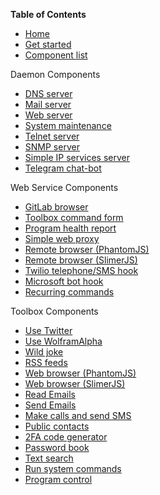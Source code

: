 __Table of Contents__
* [Home](https://github.com/HouzuoGuo/laitos/wiki)
* [Get started](https://github.com/HouzuoGuo/laitos/wiki/Get-started)
* [Component list](https://github.com/HouzuoGuo/laitos/wiki/Component-list)

Daemon Components
* [DNS server](https://github.com/HouzuoGuo/laitos/wiki/Daemon:-DNS-server)
* [Mail server](https://github.com/HouzuoGuo/laitos/wiki/Daemon:-mail-server)
* [Web server](https://github.com/HouzuoGuo/laitos/wiki/Daemon:-web-server)
* [System maintenance](https://github.com/HouzuoGuo/laitos/wiki/Daemon:-system-maintenance)
* [Telnet server](https://github.com/HouzuoGuo/laitos/wiki/Daemon:-telnet-server)
* [SNMP server](https://github.com/HouzuoGuo/laitos/wiki/Daemon:-SNMP-server)
* [Simple IP services server](https://github.com/HouzuoGuo/laitos/wiki/Daemon:-simple-IP-services)
* [Telegram chat-bot](https://github.com/HouzuoGuo/laitos/wiki/Daemon:-telegram-chat-bot)


Web Service Components
* [GitLab browser](https://github.com/HouzuoGuo/laitos/wiki/Web-service:-GitLab-browser)
* [Toolbox command form](https://github.com/HouzuoGuo/laitos/wiki/Web-service:-toolbox-features-form)
* [Program health report](https://github.com/HouzuoGuo/laitos/wiki/Web-service:-program-health-report)
* [Simple web proxy](https://github.com/HouzuoGuo/laitos/wiki/Web-service:-simple-proxy)
* [Remote browser (PhantomJS)](https://github.com/HouzuoGuo/laitos/wiki/Web-service:-remote-browser-(PhantomJS))
* [Remote browser (SlimerJS)](https://github.com/HouzuoGuo/laitos/wiki/Web-service:-remote-browser-(SlimerJS))
* [Twilio telephone/SMS hook](https://github.com/HouzuoGuo/laitos/wiki/Web-service:-Twilio-telephone-SMS-hook)
* [Microsoft bot hook](https://github.com/HouzuoGuo/laitos/wiki/Web-service:-Microsoft-bot-hook)
* [Recurring commands](https://github.com/HouzuoGuo/laitos/wiki/Web-service:-recurring-commands)

Toolbox Components
* [Use Twitter](https://github.com/HouzuoGuo/laitos/wiki/Toolbox-feature:-Twitter)
* [Use WolframAlpha](https://github.com/HouzuoGuo/laitos/wiki/Toolbox-feature:-WolframAlpha)
* [Wild joke](https://github.com/HouzuoGuo/laitos/wiki/Toolbox-feature:-wild-joke)
* [RSS feeds](https://github.com/HouzuoGuo/laitos/wiki/Toolbox-feature:-RSS-reader)
* [Web browser (PhantomJS)](https://github.com/HouzuoGuo/laitos/wiki/Toolbox-feature:-interactive-web-browser-(PhantomJS))
* [Web browser (SlimerJS)](https://github.com/HouzuoGuo/laitos/wiki/Toolbox-feature:-interactive-web-browser-(SlimerJS))
* [Read Emails](https://github.com/HouzuoGuo/laitos/wiki/Toolbox-feature:-reading-emails)
* [Send Emails](https://github.com/HouzuoGuo/laitos/wiki/Toolbox-feature:-sending-emails)
* [Make calls and send SMS](https://github.com/HouzuoGuo/laitos/wiki/Toolbox-feature:-make-calls-and-send-SMS)
* [Public contacts](https://github.com/HouzuoGuo/laitos/wiki/Toolbox-feature:-public-institution-contacts)
* [2FA code generator](https://github.com/HouzuoGuo/laitos/wiki/Toolbox-feature:-two-factor-authentication-code-generator)
* [Password book](https://github.com/HouzuoGuo/laitos/wiki/Toolbox-feature:-find-text-in-AES-encrypted-files)
* [Text search](https://github.com/HouzuoGuo/laitos/wiki/Toolbox-feature:-text-search)
* [Run system commands](https://github.com/HouzuoGuo/laitos/wiki/Toolbox-feature:-run-system-commands)
* [Program control](https://github.com/HouzuoGuo/laitos/wiki/Toolbox-feature:-inspect-and-control-server-environment)
